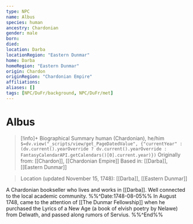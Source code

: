 ```yaml
---
type: NPC
name: Albus
species: human
ancestry: Chardonian
gender: male
born: 
died: 
location: Darba
locationRegion: "Eastern Dunmar"
home: Darba
homeRegion: "Eastern Dunmar"
origin: Chardon
originRegion: "Chardonian Empire"
affiliations: 
aliases: []
tags: [NPC/DuFr/background, NPC/DuFr/met]
---
```

# Albus
>[!info]+ Biographical Summary
>human (Chardonian), he/him
>`$=dv.view("_scripts/view/get_PageDatedValue", {"currentYear" : (dv.current().yearOverride ? dv.current().yearOverride : FantasyCalendarAPI.getCalendars()[0].current.year)})`
>Originally from: [[Chardon]], [[Chardonian Empire]]
>Based in: [[Darba]], [[Eastern Dunmar]]

>Location (updated November 15, 1748): [[Darba]], [[Eastern Dunmar]]

A Chardonian bookseller who lives and works in [[Darba]]. Well connected to the local academic community. 
%%^Date:1748-08-05%%
In August 1748, came to the attention of [[The Dunmar Fellowship]] when he purchased the Lyrics of a New Age (a book of elvish poetry by Nelawe) from Delwath, and passed along rumors of Servius. 
%%^End%%

